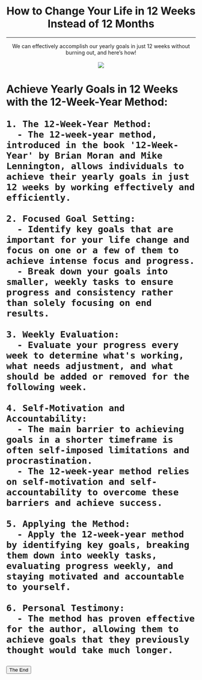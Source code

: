 <h1 align="center">How to Change Your Life in 12 Weeks Instead of 12 Months</h1><hr />
<p align="center">We can effectively accomplish our yearly goals in just 12 weeks without burning out, and here’s how!<br /><br />
<img src="https://c4.wallpaperflare.com/wallpaper/769/365/108/goal-art-arrow-arrows-wallpaper-preview.jpg" ></p>
<h1><p align="left">
  Achieve Yearly Goals in 12 Weeks with the 12-Week-Year Method:
  
    1. The 12-Week-Year Method:
      - The 12-week-year method, introduced in the book '12-Week-Year' by Brian Moran and Mike Lennington, allows individuals to achieve their yearly goals in just 12 weeks by working effectively and efficiently.

    2. Focused Goal Setting:
      - Identify key goals that are important for your life change and focus on one or a few of them to achieve intense focus and progress.
      - Break down your goals into smaller, weekly tasks to ensure progress and consistency rather than solely focusing on end results.

    3. Weekly Evaluation:
      - Evaluate your progress every week to determine what's working, what needs adjustment, and what should be added or removed for the following week.

    4. Self-Motivation and Accountability:
      - The main barrier to achieving goals in a shorter timeframe is often self-imposed limitations and procrastination.
      - The 12-week-year method relies on self-motivation and self-accountability to overcome these barriers and achieve success.

    5. Applying the Method:
      - Apply the 12-week-year method by identifying key goals, breaking them down into weekly tasks, evaluating progress weekly, and staying motivated and accountable to yourself.

    6. Personal Testimony:
      - The method has proven effective for the author, allowing them to achieve goals that they previously thought would take much longer.

</p></h1>
<button align="center">The End</button>
